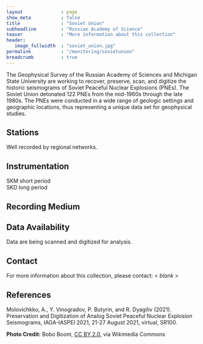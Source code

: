 ```yaml
---
layout              : page
show_meta           : false
title               : "Soviet Union"
subheadline         : "Russian Academy of Science"
teaser              : "More information about this collection"
header:
   image_fullwidth  : "soviet_union.jpg"
permalink           : "/monitoring/sovietunion"
breadcrumb          : true
---
```

The Geophysical Survey of the Russian Academy of Sciences and Michigan State University are working
to recover, preserve, scan, and digitize the historic seismograms of Soviet Peaceful Nuclear Explosions
(PNEs). The Soviet Union detonated 122 PNEs from the mid-1960s through the late 1980s. The PNEs
were conducted in a wide range of geologic settings and geographic locations, thus representing a unique
data set for geophysical studies.

## Stations

Well recorded by regional networks.  


## Instrumentation
SKM short period  
SKD long period

## Recording Medium

## Data Availability
Data are being scanned and digitized for analysis.

## Contact
For more information about this collection, please contact: \< *blank* \>

## References
Molovichkko, A., Y. Vinogradov, P. Butyrin, and R. Dyagiliv (2021). Preservation and Digitization of Analog Soviet Peaceful Nuclear Explosion Seismograms, IAGA-IASPEI 2021, 21-27 August 2021, virtual, SR100.

**Photo Credit:** Bobo Boom, [CC BY 2.0](https://creativecommons.org/licenses/by/2.0), via Wikimedia Commons
